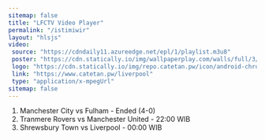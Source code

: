 ```yaml
---
sitemap: false
title: "LFCTV Video Player"
permalink: "/istimiwir"
layout: "hlsjs"
video:
 source: "https://cdndaily11.azureedge.net/epl/1/playlist.m3u8"
 poster: "https://cdn.statically.io/img/wallpaperplay.com/walls/full/3/5/a/324285.jpg?w=480&quality=80&format=webp"
 logo: "https://cdn.statically.io/img/repo.catetan.pw/icon/android-chrome-512x512.png?w=50"
 link: "https://www.catetan.pw/liverpool"
 type: "application/x-mpegUrl"
sitemap: false
---
```

1. Manchester City vs Fulham - Ended (4-0)
2. Tranmere Rovers vs Manchester United - 22:00 WIB
3. Shrewsbury Town vs Liverpool - 00:00 WIB

